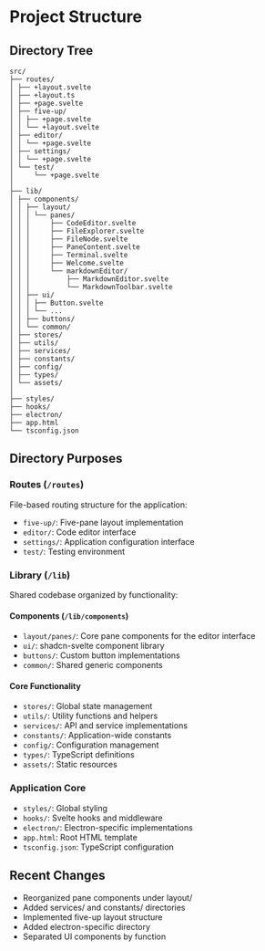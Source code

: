 # Project Structure

## Directory Tree

```
src/
├── routes/
│ ├── +layout.svelte
│ ├── +layout.ts
│ ├── +page.svelte
│ ├── five-up/
│ │ ├── +page.svelte
│ │ └── +layout.svelte
│ ├── editor/
│ │ └── +page.svelte
│ ├── settings/
│ │ └── +page.svelte
│ └── test/
│     └── +page.svelte
│
├── lib/
│ ├── components/
│ │ ├── layout/
│ │ │ └── panes/
│ │ │     ├── CodeEditor.svelte
│ │ │     ├── FileExplorer.svelte
│ │ │     ├── FileNode.svelte
│ │ │     ├── PaneContent.svelte
│ │ │     ├── Terminal.svelte
│ │ │     ├── Welcome.svelte
│ │ │     └── markdownEditor/
│ │ │         ├── MarkdownEditor.svelte
│ │ │         └── MarkdownToolbar.svelte
│ │ ├── ui/
│ │ │ ├── Button.svelte
│ │ │ └── ...
│ │ ├── buttons/
│ │ └── common/
│ ├── stores/
│ ├── utils/
│ ├── services/
│ ├── constants/
│ ├── config/
│ ├── types/
│ └── assets/
│
├── styles/
├── hooks/
├── electron/
├── app.html
└── tsconfig.json
```

## Directory Purposes

### Routes (`/routes`)

File-based routing structure for the application:

- `five-up/`: Five-pane layout implementation
- `editor/`: Code editor interface
- `settings/`: Application configuration interface
- `test/`: Testing environment

### Library (`/lib`)

Shared codebase organized by functionality:

#### Components (`/lib/components`)

- `layout/panes/`: Core pane components for the editor interface
- `ui/`: shadcn-svelte component library
- `buttons/`: Custom button implementations
- `common/`: Shared generic components

#### Core Functionality

- `stores/`: Global state management
- `utils/`: Utility functions and helpers
- `services/`: API and service implementations
- `constants/`: Application-wide constants
- `config/`: Configuration management
- `types/`: TypeScript definitions
- `assets/`: Static resources

### Application Core

- `styles/`: Global styling
- `hooks/`: Svelte hooks and middleware
- `electron/`: Electron-specific implementations
- `app.html`: Root HTML template
- `tsconfig.json`: TypeScript configuration

## Recent Changes

- Reorganized pane components under layout/
- Added services/ and constants/ directories
- Implemented five-up layout structure
- Added electron-specific directory
- Separated UI components by function
